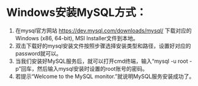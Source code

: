 # Windows安装MySQL方式：

1. 在mysql官方网站 https://dev.mysql.com/downloads/mysql/ 下载对应的Windows (x86, 64-bit), MSI Installer文件到本地。
2. 双击下载好的mysql安装文件按照步骤选择安装类型和路径，设置好对应的password就可以。
3. 当我们安装好MySQL服务后，就可以打开cmd终端，输入“mysql -u root -p”回车，然后输入mysql安装时设置的root账号的密码。
4. 若提示“Welcome to the MySQL monitor.”就说明MySQL服务安装成功了。
